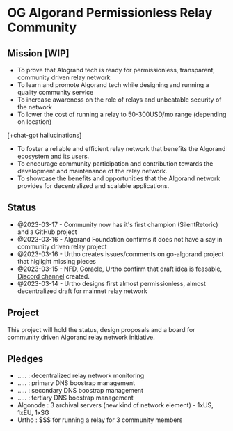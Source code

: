 # OG Algorand Permissionless Relay Community

## Mission [WIP]

* To prove that Alogrand tech is ready for permissionless, transparent, community driven relay network 
* To learn and promote Algorand tech while designing and running a quality community service
* To increase awareness on the role of relays and unbeatable security of the network 
* To lower the cost of running a relay to 50-300USD/mo range (depending on location)

[+chat-gpt hallucinations]
* To foster a reliable and efficient relay network that benefits the Algorand ecosystem and its users.
* To encourage community participation and contribution towards the development and maintenance of the relay network.
* To showcase the benefits and opportunities that the Algorand network provides for decentralized and scalable applications.

## Status

* @2023-03-17 - Community now has it's first champion (SilentRetoric) and a GitHub project
* @2023-03-16 - Algorand Foundation confirms it does not have a say in community driven relay project
* @2023-03-16 - Urtho creates issues/comments on go-algorand project that higlight missing pieces
* @2023-03-15 - NFD, Goracle, Urtho confirm that draft idea is feasable, [Discord channel](https://discord.gg/TE6ehb8ukv) created.
* @2023-03-14 - Urtho designs first almost permissionless, almost decentralized draft for mainnet relay network

## Project

This project will hold the status, design proposals and a board for community driven Algorand relay network initiative. 

## Pledges

* .....    : decentralized relay network monitoring
* .....    : primary DNS boostrap management
* .....    : secondary DNS boostrap management
* .....    : tertiary DNS boostrap management
* Algonode : 3 archival servers (new kind of network element) - 1xUS, 1xEU, 1xSG
* Urtho    : $$$ for running a relay for 3 community members 
